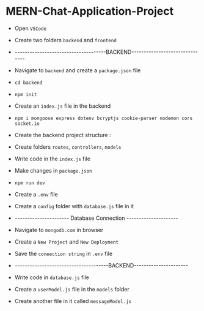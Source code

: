 # MERN-Chat-Application-Project

* Open `VSCode`
* Create two folders `backend` and `frontend`
* -------------------------------------BACKEND-------------------------------
* Navigate to `backend` and create a `package.json` file
*     cd backend
*     npm init
* Create an `index.js` file in the backend
*     npm i mongoose express dotenv bcryptjs cookie-parser nodemon cors socket.io
* Create the backend project structure :
* Create folders `routes`, `controllers`, `models`
* Write code in the `index.js` file
* Make changes in `package.json`
*     npm run dev
* Create a `.env` file
* Create a `config` folder with `database.js` file in it

* ---------------------- Database Connection ---------------------
* Navigate to `mongodb.com` in browser
* Create a `New Project` and `New Deployment`
* Save the `coneection string` in `.env` file

* --------------------------------------BACKEND----------------------
* Write code in `database.js` file
* Create a `userModel.js` file in the `models` folder
* Create another file in it called `messageModel.js`
